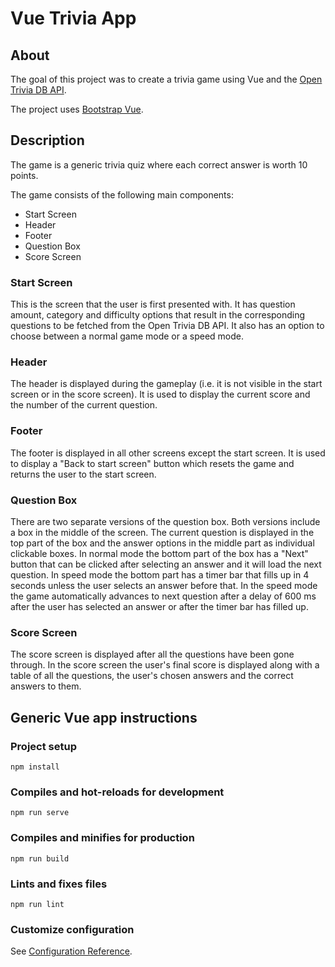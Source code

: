 # Vue Trivia App

## About
The goal of this project was to create a trivia game using Vue and the [Open Trivia DB API](https://opentdb.com/).

The project uses [Bootstrap Vue](https://bootstrap-vue.org/).

## Description
The game is a generic trivia quiz where each correct answer is worth 10 points.

The game consists of the following main components:
- Start Screen
- Header
- Footer
- Question Box
- Score Screen

### Start Screen
This is the screen that the user is first presented with. It has question amount, category and difficulty options that result in the corresponding questions to be fetched from the Open Trivia DB API. It also has an option to choose between a normal game mode or a speed mode.

### Header
The header is displayed during the gameplay (i.e. it is not visible in the start screen or in the score screen). It is used to display the current score and the number of the current question.

### Footer
The footer is displayed in all other screens except the start screen. It is used to display a "Back to start screen" button which resets the game and returns the user to the start screen.

### Question Box
There are two separate versions of the question box. Both versions include a box in the middle of the screen. The current question is displayed in the top part of the box and the answer options in the middle part as individual clickable boxes. In normal mode the bottom part of the box has a "Next" button that can be clicked after selecting an answer and it will load the next question. In speed mode the bottom part has a timer bar that fills up in 4 seconds unless the user selects an answer before that. In the speed mode the game automatically advances to next question after a delay of 600 ms after the user has selected an answer or after the timer bar has filled up.

### Score Screen
The score screen is displayed after all the questions have been gone through. In the score screen the user's final score is displayed along with a table of all the questions, the user's chosen answers and the correct answers to them.


## Generic Vue app instructions

### Project setup
```
npm install
```

### Compiles and hot-reloads for development
```
npm run serve
```

### Compiles and minifies for production
```
npm run build
```

### Lints and fixes files
```
npm run lint
```

### Customize configuration
See [Configuration Reference](https://cli.vuejs.org/config/).
